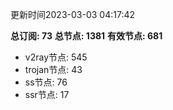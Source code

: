 更新时间2023-03-03 04:17:42

**总订阅: 73**
**总节点: 1381**
**有效节点: 681**
- v2ray节点: 545
- trojan节点: 43
- ss节点: 76
- ssr节点: 17
